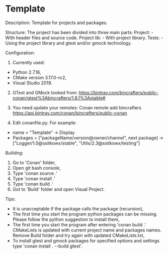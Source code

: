 # Template
Description:
Template for projects and packages.

Structure:
The project has been divided into three main parts:
    Project:
	    - With header files and source code.
    Project lib:
	    - With project library.
	Tests:
	    - Using the project library and gtest and/or gmock technology.

Configuration:
1. Currently used:
- Python 2.7.16,
- CMake version 3.17.0-rc2,
- Visual Studio 2019.

2. GTest and GMock tooked from:
   https://bintray.com/bincrafters/public-conan/gtest%3Abincrafters/1.8.1%3Astable#

3. You need update your remotes:
   Conan remote add bincrafters https://api.bintray.com/conan/bincrafters/public-conan
   
4. Edit conanfile.py. For example:
  - name     = "Template"                                          -> Display
  - Packages = ["packageName/version@owner/channel", next package] -> ["Logger/1.0@ssitkowx/stable", "Utils/2.3@ssitkowx/testing"] 

Builidng:
1. Go to 'Conan' folder,
2. Open git bash console,
3. Type 'conan source .'
4. Type 'conan install .'
5. Type 'conan build .'
6. Got to 'Build' folder and open Visual Project.

Tips:
- It is unacceptable if the package calls the package (recursion),
- The first time you start the program python packages can be missing. Please follow the python suggestion to install them,
- The first time you start the program after entering 'conan build .' CMakeLists is updated with current project name and packages names. 
  Remove Build folder and try again with updated CMakeLists.txt,
- To install gtest and gmock packages for specified options and settings type 'conan install . --build gtest'.